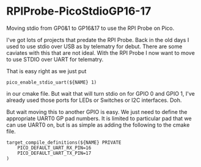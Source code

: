# RPIProbe-PicoStdioGP16-17
Moving stdio from GP0&amp;1 to GP16&amp;17 to use the RPI Probe on Pico.

I've got lots of projects that predate the RPI Probe. Back in the old days I used to 
use stdio over USB as by telematry for debut. There are some caviates with this that are
not ideal. With the RPI Probe I now want to move to use STDIO over UART for telematry.

That is easy right as we just put 
```
pico_enable_stdio_uart(${NAME} 1) 
```
in our cmake file. But wait that will turn stdio on for GPIO 0 and GPIO 1, I've already 
used those ports for LEDs or Switches or I2C interfaces. Doh.

But wait moving this to another GPIO is easy. We just need to define the appropriate UART0 
GP pad numbers. It is limited to particular pad that we can use UART0 on, but is as simple as adding the following to the cmake file.
```
target_compile_definitions(${NAME} PRIVATE
    PICO_DEFAULT_UART_RX_PIN=16
    PICO_DEFAULT_UART_TX_PIN=17
)
```
